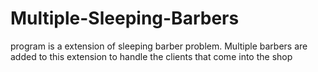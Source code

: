 # Multiple-Sleeping-Barbers

program is a extension of sleeping barber problem. Multiple barbers are added to this extension to handle the clients that come into the shop
